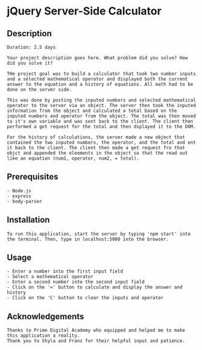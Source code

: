 # jQuery Server-Side Calculator

## Description

    Duration: 2.5 days

    Your project description goes here. What problem did you solve? How did you solve it?

    THe project goal was to build a calculator that took two number inputs and a selected mathematical operator and displayed both the current answer to the equation and a history of equations. All math had to be done on the server side.

    This was done by posting the inputed numbers and selected mathematical operator to the server via an object. The server then took the inputed information from the object and calculated a total based on the inputed numbers and operator from the object. The total was then moved to it's own variable and was sent back to the client. The client then performed a get request for the total and then dsplayed it to the DOM.

    For the history of calculations, the server made a new object that contained the two inputed numbers, the operator, and the total and ent it back to the client. The client then made a get request fro that objct and appended the eleements in the object so that the read out like an equation (num1, operator, num2, = total).

## Prerequisites

    - Node.js
    - express
    - body-parser

## Installation

    To run this application, start the server by typing 'npm start' into the terminal. Then, type in localhost:5000 into the browser.

## Usage

    - Enter a number into the first input field
    - Select a mathematical operator
    - Enter a second number into the second input field
    - Click on the '=' button to calculate and display the answer and history
    - Click on the 'C' button to clear the inputs and operator

## Acknowledgements

    Thanks to Prime Digital Academy who equipped and helped me to make this application a reality.
    Thank you to Shyla and Franz for their helpful input and patience.